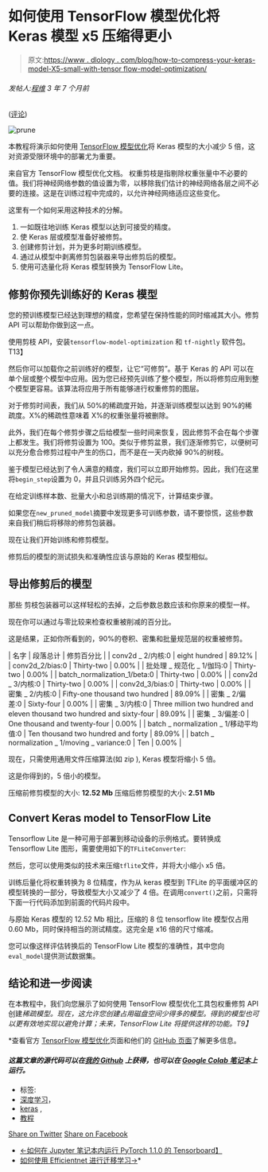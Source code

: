 # 如何使用 TensorFlow 模型优化将 Keras 模型 x5 压缩得更小

> 原文:[https://www . dlology . com/blog/how-to-compress-your-keras-model-X5-small-with-tensor flow-model-optimization/](https://www.dlology.com/blog/how-to-compress-your-keras-model-x5-smaller-with-tensorflow-model-optimization/)

###### 发帖人:[程维](/blog/author/Chengwei/) 3 年 7 个月前

([评论](/blog/how-to-compress-your-keras-model-x5-smaller-with-tensorflow-model-optimization/#disqus_thread))

![prune](../Images/f063505f9e2dc46c94a5fa780928513e.png)

本教程将演示如何使用 [TensorFlow 模型优化](https://www.tensorflow.org/model_optimization)将 Keras 模型的大小减少 5 倍，这对资源受限环境中的部署尤为重要。

来自官方 TensorFlow 模型优化文档。 权重剪枝是指剔除权重张量中不必要的值。我们将神经网络参数的值设置为零，以移除我们估计的神经网络各层之间不必要的连接。这是在训练过程中完成的，以允许神经网络适应这些变化。

这里有一个如何采用这种技术的分解。

1.  一如既往地训练 Keras 模型以达到可接受的精度。
2.  使 Keras 层或模型准备好被修剪。
3.  创建修剪计划，并为更多时期训练模型。
4.  通过从模型中剥离修剪包装器来导出修剪后的模型。
5.  使用可选量化将 Keras 模型转换为 TensorFlow Lite。

## 修剪你预先训练好的 Keras 模型

您的预训练模型已经达到理想的精度，您希望在保持性能的同时缩减其大小。修剪 API 可以帮助你做到这一点。

使用剪枝 API，安装`tensorflow-model-optimization` 和 `tf-nightly` 软件包。T13】

然后你可以加载你之前训练好的模型，让它“可修剪”。基于 Keras 的 API 可以在单个层或整个模型中应用。因为您已经预先训练了整个模型，所以将修剪应用到整个模型更容易。该算法将应用于所有能够进行权重修剪的图层。

对于修剪时间表，我们从 50%的稀疏度开始，并逐渐训练模型以达到 90%的稀疏度。X%的稀疏性意味着 X%的权重张量将被删除。

此外，我们在每个修剪步骤之后给模型一些时间来恢复，因此修剪不会在每个步骤上都发生。我们将修剪设置为 100。类似于修剪盆景，我们逐渐修剪它，以便树可以充分愈合修剪过程中产生的伤口，而不是在一天内砍掉 90%的树枝。

鉴于模型已经达到了令人满意的精度，我们可以立即开始修剪。因此，我们在这里将`begin_step`设置为 0，并且只训练另外四个纪元。

在给定训练样本数、批量大小和总训练期的情况下，计算结束步骤。

如果您在`new_pruned_model`摘要中发现更多可训练参数，请不要惊慌，这些参数来自我们稍后将移除的修剪包装器。

现在让我们开始训练和修剪模型。

修剪后的模型的测试损失和准确性应该与原始的 Keras 模型相似。

## 导出修剪后的模型

那些 剪枝包装器可以这样轻松的去掉，之后参数总数应该和你原来的模型一样。

现在你可以通过与零比较来检查权重被削减的百分比。

这是结果，正如你所看到的，90%的卷积、密集和批量规范层的权重被修剪。

| 名字 | 段落总计 | 修剪百分比 |
| conv2d _ 2/内核:0 | eight hundred | 89.12% |
| conv2d_2/bias:0 | Thirty-two | 0.00% |
| 批处理 _ 规范化 _ 1/伽玛:0 | Thirty-two | 0.00% |
| batch_normalization_1/beta:0 | Thirty-two | 0.00% |
| conv2d _ 3/内核:0 | Thirty-two | 0.00% |
| conv2d_3/bias:0 | Thirty-two | 0.00% |
| 密集 _ 2/内核:0 | Fifty-one thousand two hundred | 89.09% |
| 密集 _ 2/偏差:0 | Sixty-four | 0.00% |
| 密集 _ 3/内核:0 | Three million two hundred and eleven thousand two hundred and sixty-four | 89.09% |
| 密集 _ 3/偏差:0 | One thousand and twenty-four | 0.00% |
| batch _ normalization _ 1/移动平均值:0 | Ten thousand two hundred and forty | 89.09% |
| batch _ normalization _ 1/moving _ variance:0 | Ten | 0.00% |

现在，只需使用通用文件压缩算法(如 zip ), Keras 模型将缩小 5 倍。

这是你得到的，5 倍小的模型。

压缩前修剪模型的大小: **12.52 Mb**
压缩后修剪模型的大小: **2.51 Mb**

## Convert Keras model to TensorFlow Lite

Tensorflow Lite 是一种可用于部署到移动设备的示例格式。要转换成 Tensorflow Lite 图形，需要使用如下的`TFLiteConverter`:

然后，您可以使用类似的技术来压缩`tflite`文件，并将大小缩小 x5 倍。

训练后量化将权重转换为 8 位精度，作为从 keras 模型到 TFLite 的平面缓冲区的模型转换的一部分，导致模型大小又减少了 4 倍。在调用`convert()`之前，只需将下面一行代码添加到前面的代码片段中。

与原始 Keras 模型的 12.52 Mb 相比，压缩的 8 位 tensorflow lite 模型仅占用 0.60 Mb，同时保持相当的测试精度。这完全是 x16 倍的尺寸缩减。

您可以像这样评估转换后的 TensorFlow Lite 模型的准确性，其中您向`eval_model`提供测试数据集。

## 结论和进一步阅读

在本教程中，我们向您展示了如何使用 TensorFlow 模型优化工具包权重修剪 API 创建*稀疏模型。现在，这允许您创建占用磁盘空间少得多的模型。得到的模型也可以更有效地实现以避免计算；未来，TensorFlow Lite 将提供这样的功能。T9】*

 *查看官方 [TensorFlow 模型优化](https://www.tensorflow.org/model_optimization)页面和他们的 [GitHub 页面](https://github.com/tensorflow/model-optimization)了解更多信息。

#### *这篇文章的源代码可以在[我的 Github](https://github.com/Tony607/prune-keras) 上获得，也可以在 [Google Colab 笔记本](https://colab.research.google.com/github/tensorflow/model-optimization/blob/master/tensorflow_model_optimization/g3doc/guide/pruning/pruning_with_keras.ipynb)上运行。*

*   标签:
*   [深度学习](/blog/tag/deep-learning/)，
*   [keras](/blog/tag/keras/) ,
*   [教程](/blog/tag/tutorial/)

[Share on Twitter](https://twitter.com/intent/tweet?url=https%3A//www.dlology.com/blog/how-to-compress-your-keras-model-x5-smaller-with-tensorflow-model-optimization/&text=How%20to%20compress%20your%20Keras%20model%20x5%20smaller%20with%20TensorFlow%20model%20optimization) [Share on Facebook](https://www.facebook.com/sharer/sharer.php?u=https://www.dlology.com/blog/how-to-compress-your-keras-model-x5-smaller-with-tensorflow-model-optimization/)

*   [←如何在 Jupyter 笔记本内运行 PyTorch 1.1.0 的 Tensorboard】](/blog/how-to-run-tensorboard-for-pytorch-110-inside-jupyter-notebook/)
*   [如何使用 Efficientnet 进行迁移学习→](/blog/transfer-learning-with-efficientnet/)*